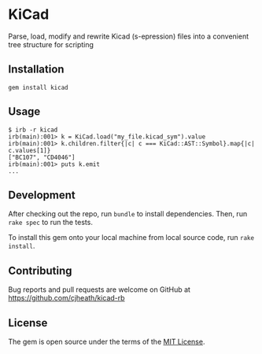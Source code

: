 # KiCad

Parse, load, modify and rewrite Kicad (s-epression) files into a convenient tree structure for scripting

## Installation

    gem install kicad

## Usage

    $ irb -r kicad
    irb(main):001> k = KiCad.load("my_file.kicad_sym").value
    irb(main):001> k.children.filter{|c| c === KiCad::AST::Symbol}.map{|c| c.values[1]}
    ["BC107", "CD4046"]
    irb(main):001> puts k.emit
    ...

## Development

After checking out the repo, run `bundle` to install dependencies. Then, run `rake spec` to run the tests.

To install this gem onto your local machine from local source code, run `rake install`.

## Contributing

Bug reports and pull requests are welcome on GitHub at https://github.com/cjheath/kicad-rb

## License

The gem is open source under the terms of the [MIT License](http://opensource.org/licenses/MIT).

